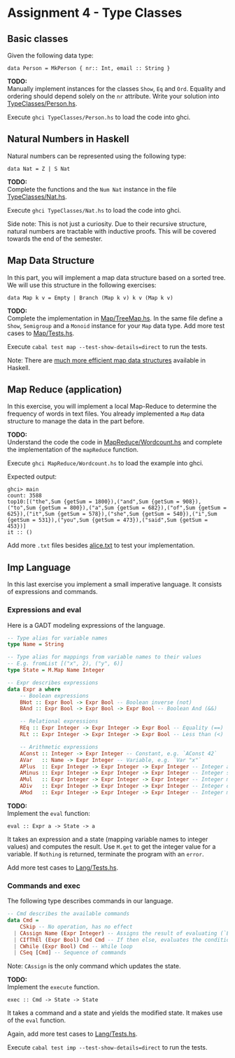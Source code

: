 # Assignment 4 - Type Classes

## Basic classes
Given the following data type:

`data Person = MkPerson { nr:: Int, email :: String }`

**TODO:**\
Manually implement instances for the classes `Show`, `Eq` and `Ord`. Equality and ordering should depend solely on the `nr` attribute. Write your solution into [TypeClasses/Person.hs](./TypeClasses/Person.hs).


Execute `ghci TypeClasses/Person.hs` to load the code into ghci.


## Natural Numbers in Haskell

Natural numbers can be represented using the following type:

`data Nat = Z | S Nat`

**TODO:**\
Complete the functions and the `Num Nat` instance in the file [TypeClasses/Nat.hs](./TypeClasses/Nat.hs).

Execute `ghci TypeClasses/Nat.hs` to load the code into ghci.

Side note: This is not just a curiosity. Due to their recursive structure, natural numbers are tractable with inductive proofs. This will be covered towards the end of the semester. 


## Map Data Structure
In this part, you will implement a map data structure based on a sorted tree.
We will use this structure in the following exercises:

`data Map k v = Empty | Branch (Map k v) k v (Map k v)`

**TODO:**\
Complete the implementation in [Map/TreeMap.hs](./Map/TreeMap.hs). In the same file define a 
`Show`, `Semigroup` and a `Monoid` instance for your `Map` data type. Add more test cases to [Map/Tests.hs](./Map/Tests.hs).

Execute `cabal test map --test-show-details=direct` to run the tests.

Note: There are [much more efficient map data structures](https://hackage.haskell.org/package/containers-0.7/docs/Data-Map-Strict.html) available in Haskell.


## Map Reduce (application)
In this exercise, you will implement a local Map-Reduce to determine the frequency of words in text files. You already implemented a `Map` data structure to manage the data in the part before.

**TODO:**\
Understand the code the code in [MapReduce/Wordcount.hs](./MapReduce/Wordcount.hs) and complete the implementation of the `mapReduce` function.

Execute `ghci MapReduce/Wordcount.hs` to load the example into ghci.

Expected output:
```
ghci> main
count: 3588
top10:[("the",Sum {getSum = 1800}),("and",Sum {getSum = 908}),("to",Sum {getSum = 800}),("a",Sum {getSum = 682}),("of",Sum {getSum = 625}),("it",Sum {getSum = 578}),("she",Sum {getSum = 540}),("i",Sum {getSum = 531}),("you",Sum {getSum = 473}),("said",Sum {getSum = 453})]
it :: ()
```

Add more `.txt` files besides [alice.txt](./alice.txt) to test your implementation.

## Imp Language
In this last exercise you implement a small imperative language. It consists of expressions and commands. 

### Expressions and eval
Here is a GADT modeling expressions of the language.

```haskell
-- Type alias for variable names
type Name = String

-- Type alias for mappings from variable names to their values
-- E.g. fromList [("x", 2), ("y", 6)]
type State = M.Map Name Integer

-- Expr describes expressions
data Expr a where
    -- Boolean expressions
    BNot :: Expr Bool -> Expr Bool -- Boolean inverse (not)
    BAnd :: Expr Bool -> Expr Bool -> Expr Bool -- Boolean And (&&)

    -- Relational expressions
    REq :: Expr Integer -> Expr Integer -> Expr Bool -- Equality (==)
    RLt :: Expr Integer -> Expr Integer -> Expr Bool -- Less than (<)

    -- Arithmetic expressions
    AConst :: Integer -> Expr Integer -- Constant, e.g. `AConst 42`
    AVar   :: Name -> Expr Integer -- Variable, e.g. `Var "x"`
    APlus  :: Expr Integer -> Expr Integer -> Expr Integer -- Integer addition (+)
    AMinus :: Expr Integer -> Expr Integer -> Expr Integer -- Integer subtraction (-)
    AMul   :: Expr Integer -> Expr Integer -> Expr Integer -- Integer multiplication (*)
    ADiv   :: Expr Integer -> Expr Integer -> Expr Integer -- Integer division `div`
    AMod   :: Expr Integer -> Expr Integer -> Expr Integer -- Integer modulus `mod`
```

**TODO:**\
Implement the `eval` function:

`eval :: Expr a -> State -> a`

It takes an expression and a state (mapping variable names to integer values) and computes the result.
Use `M.get` to get the integer value for a variable. If `Nothing` is returned, terminate the program with an `error`.

Add more test cases to [Lang/Tests.hs](./Lang/Tests.hs).

### Commands and exec

The following type describes commands in our language. 

```haskell
-- Cmd describes the available commands
data Cmd = 
    CSkip -- No operation, has no effect
  | CAssign Name (Expr Integer) -- Assigns the result of evaluating (`Expr Integer`) to the variable `Name`
  | CIfThEl (Expr Bool) Cmd Cmd -- If then else, evaluates the condition and depending on the result executes the first Cmd (then branch) or the second (else branch)
  | CWhile (Expr Bool) Cmd -- While loop
  | CSeq [Cmd] -- Sequence of commands
```

Note: `CAssign` is the only command which updates the state.

**TODO:**\
Implement the `execute` function. 

`exec :: Cmd -> State -> State`

It takes a command and a state and yields the modified state. It makes use of the `eval` function.

Again, add more test cases to [Lang/Tests.hs](./Lang/Tests.hs).

Execute `cabal test imp --test-show-details=direct` to run the tests.
